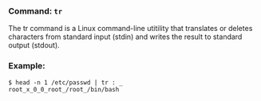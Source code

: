 ### Command: `tr`
The tr command is a Linux command-line utitility that translates or deletes characters from standard input (stdin) and writes the result to standard output (stdout). 


### Example:
```
$ head -n 1 /etc/passwd | tr : _
root_x_0_0_root_/root_/bin/bash
```
